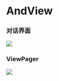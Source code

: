 # AndView

### 对话界面

<img src="https://github.com/hujincan/AndView/blob/master/app/screenshot_1.png"/>

### ViewPager

<img src="https://github.com/hujincan/AndView/blob/master/app/screenshot_2.png"/>
